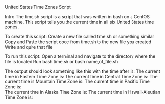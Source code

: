 United States Time Zones Script

Intro
  The time.sh script is a script that was written in bash on a CentOS machine. This script tells you the current time in all six United States time zones.

To create this script:
 Create a new file called time.sh or something similar
 Copy and Paste the script code from time.sh to the new file you created
 Write and quite that file

To run this script:
  Open a terminal and navigate to the directory where the file is located
  Run bash time.sh  or bash name_of_file.sh

The output should look something like this with the time after is:
  The current time in Eastern Time Zone is: 
  The current time in Central Time Zone is: 
  The current time in Mountain Time Zone is: 
  The current time in Pacific Time Zone is:   
  The current time in Alaska Time Zone is: 
  The current time in Hawaii-Aleutian Time Zone is:
